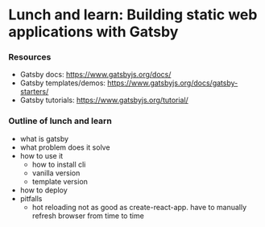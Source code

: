 # Lunch and learn: Building static web applications with Gatsby

### Resources
- Gatsby docs: https://www.gatsbyjs.org/docs/
- Gatsby templates/demos: https://www.gatsbyjs.org/docs/gatsby-starters/
- Gatsby tutorials: https://www.gatsbyjs.org/tutorial/

### Outline of lunch and learn
- what is gatsby
- what problem does it solve
- how to use it
  - how to install cli
  - vanilla version
  - template version
- how to deploy 
- pitfalls
  - hot reloading not as good as create-react-app. have to manually refresh browser from time to time
